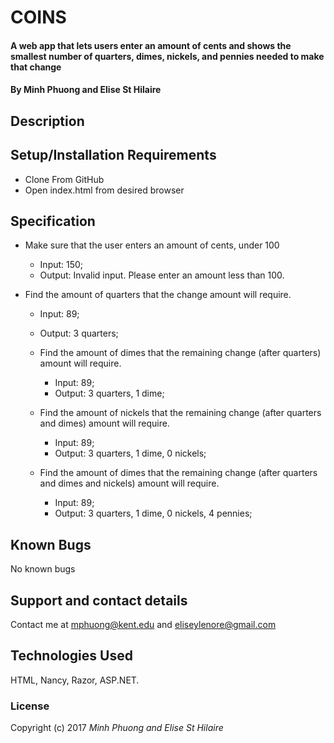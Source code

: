 # COINS

#### A web app  that lets users enter an amount of cents and shows the smallest number of quarters, dimes, nickels, and pennies needed to make that change

#### By Minh Phuong and Elise St Hilaire

## Description



## Setup/Installation Requirements

* Clone From GitHub
* Open index.html from desired browser

## Specification
* Make sure that the user enters an amount of cents, under 100
  * Input: 150;
  * Output: Invalid input. Please enter an amount less than 100.

* Find the amount of quarters that the change amount will require.
  * Input: 89;
  * Output: 3 quarters;

  * Find the amount of dimes that the remaining change (after quarters) amount will require.
    * Input: 89;
    * Output: 3 quarters, 1 dime;

  * Find the amount of nickels that the remaining change (after quarters and dimes) amount will require.
    * Input: 89;
    * Output: 3 quarters, 1 dime, 0 nickels;

  * Find the amount of dimes that the remaining change (after quarters and dimes and nickels) amount will require.
    * Input: 89;
    * Output: 3 quarters, 1 dime, 0 nickels, 4 pennies;  



## Known Bugs

No known bugs

## Support and contact details

Contact me at mphuong@kent.edu and eliseylenore@gmail.com

## Technologies Used

HTML, Nancy, Razor, ASP.NET.

### License

Copyright (c) 2017 *Minh Phuong and Elise St Hilaire*
